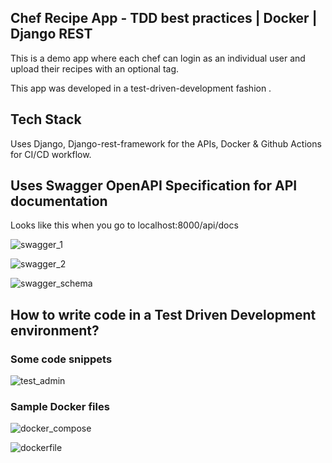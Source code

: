## Chef Recipe App - TDD best practices | Docker | Django REST 
This is a demo app where each chef can login as an individual user and upload their recipes with an optional tag. 

This app was developed in a test-driven-development fashion .

## Tech Stack

Uses Django, Django-rest-framework for the APIs, Docker & Github Actions for CI/CD workflow.

## Uses Swagger OpenAPI Specification for API documentation

Looks like this when you go to localhost:8000/api/docs

![ swagger_1](https://user-images.githubusercontent.com/84003624/218001414-1f0795b1-f334-4033-a4c6-8022e9bffac9.png)

![swagger_2](https://user-images.githubusercontent.com/84003624/218001459-ee8c45d5-8bd1-4c7a-a133-d29f1689bdcc.png)

![swagger_schema](https://user-images.githubusercontent.com/84003624/218002182-24c32985-f770-4087-bf66-096b21bbdbfa.png)

## How to write code in a Test Driven Development environment?

### Some code snippets

![test_admin](https://user-images.githubusercontent.com/84003624/218002354-1467f007-753d-4e2f-8681-fdbed58e6e68.png)

### Sample Docker files

![docker_compose](https://user-images.githubusercontent.com/84003624/218002067-fd4cec74-34f9-42ac-bb41-a74eb266bab7.png)

![dockerfile](https://user-images.githubusercontent.com/84003624/218002117-0dea01f5-9a0f-4b4d-8c09-e6f561820af8.png)


